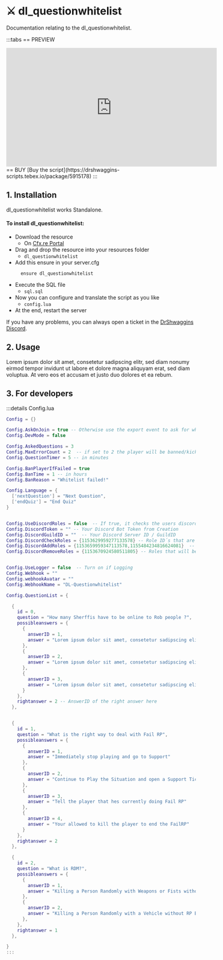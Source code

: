 # ⚔️ dl_questionwhitelist
Documentation relating to the dl_questionwhitelist.

:::tabs
== PREVIEW
<iframe width="560" height="315" src="https://www.youtube.com/embed/6gm3W5wBjng?si=kpFTrMTGXW03j1-E" frameborder="0" allow="accelerometer; autoplay; clipboard-write; encrypted-media; gyroscope; picture-in-picture; web-share" allowfullscreen></iframe>
== BUY
[Buy the script](https://drshwaggins-scripts.tebex.io/package/5915178)
:::

## 1. Installation
dl_questionwhitelist works Standalone. 

#### To install dl_questionwhitelist:
- Download the resource
  - On [Cfx.re Portal](https://portal.cfx.re/)
- Drag and drop the resource into your resources folder
  - `dl_questionwhitelist`
- Add this ensure in your server.cfg
  ```
    ensure dl_questionwhitelist
  ```
- Execute the SQL file
  - `sql.sql`
- Now you can configure and translate the script as you like
  - `config.lua`
- At the end, restart the server

If you have any problems, you can always open a ticket in the [DrShwaggins Discord](https://discord.gg/K9H27J5VaS).

## 2. Usage
Lorem ipsum dolor sit amet, consetetur sadipscing elitr, sed diam nonumy eirmod tempor invidunt ut labore et dolore magna aliquyam erat, sed diam voluptua. At vero eos et accusam et justo duo dolores et ea rebum.

## 3. For developers

:::details Config.lua
```lua
Config = {}

Config.AskOnJoin = true -- Otherwise use the export event to ask for whitelist status (Readme)
Config.DevMode = false

Config.AskedQuestions = 3
Config.MaxErrorCount = 2  -- if set to 2 the player will be banned/kicked if he makes his 3rd mistake
Config.QuestionTimer = 5 -- in minutes

Config.BanPlayerIfFailed = true
Config.BanTime = 1 -- in hours
Config.BanReason = "Whitelist failed!"

Config.Language = {
  ['nextQuestion'] = "Next Question",
  ['endQuiz'] = "End Quiz"
}


Config.UseDiscordRoles = false  -- If true, it checks the users discord roles instead of the status in the database !
Config.DiscordToken = "" -- Your Discord Bot Token from Creation
Config.DiscordGuildID = ""  -- Your Discord Server ID / GuildID
Config.DiscordCheckRoles = {1153629959277133578} -- Role ID´s that are checked (if the player has the roles, he already has the whitelist if not he has to do the questions)
Config.DiscordAddRoles = {1153659959347113578,1155484234816624081}  -- Roles that will be added if the player passes the questions
Config.DiscordRemoveRoles = {1153670924580511805} -- Roles that will be removed if the player passes the questions


Config.UseLogger = false  -- Turn on if Logging
Config.Webhook = ""
Config.webhookAvatar = ""
Config.WebhookName = "DL-Questionwhitelist"

Config.QuestionList = {

  {
    id = 0,
    question = "How many Sherffis have to be online to Rob people ?",
    possibleanswers = {
      {
        answerID = 1,
        answer = "Lorem ipsum dolor sit amet, consetetur sadipscing elitr, sed diam nonumy eirmod tempor invidunt ut labore et dolore magna aliquyam erat, sed diam voluptua. At vero eos et accusam et"
      },
      {
        answerID = 2,
        answer = "Lorem ipsum dolor sit amet, consetetur sadipscing elitr, sed diam nonumy eirmod tempor invidunt ut labore et dolore magna aliquyam erat, sed diam voluptua. At vero eos et accusam et justo duo dolores et ea rebum. Stet clita kasd gubergren,"
      },
      {
        answerID = 3,
        answer = "Lorem ipsum dolor sit amet, consetetur sadipscing elitr, sed diam nonumy eirmod tempor invidunt ut labore et dolore magna aliquyam erat, sed diam voluptua. At"
      }
    },
    rightanswer = 2 -- AnswerID of the right answer here
  },


  {
    id = 1,
    question = "What is the right way to deal with Fail RP",
    possibleanswers = {
      {
        answerID = 1,
        answer = "Immediately stop playing and go to Support"
      },
      {
        answerID = 2,
        answer = "Continue to Play the Situation and open a Support Ticket after"
      },
      {
        answerID = 3,
        answer = "Tell the player that hes currently doing Fail RP"
      },
      {
        answerID = 4,
        answer = "Your allowed to kill the player to end the FailRP"
      }
    },
    rightanswer = 2
  },

  {
    id = 2,
    question = "What is RDM?",
    possibleanswers = {
      {
        answerID = 1,
        answer = "Killing a Person Randomly with Weapons or Fists without RP Background"
      },
      {
        answerID = 2,
        answer = "Killing a Person Randomly with a Vehicle without RP Background"
      },
    },
    rightanswer = 1
  },

}
:::
